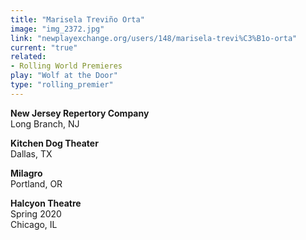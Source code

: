 ```yaml
---
title: "Marisela Treviño Orta"
image: "img_2372.jpg"
link: "newplayexchange.org/users/148/marisela-trevi%C3%B1o-orta"
current: "true"
related:
- Rolling World Premieres
play: "Wolf at the Door"
type: "rolling_premier"
---
```


**New Jersey Repertory Company**\
Long Branch, NJ

**Kitchen Dog Theater**\
Dallas, TX

**Milagro**\
Portland, OR

**Halcyon Theatre**\
Spring 2020\
Chicago, IL
